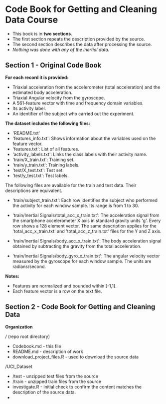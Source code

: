 Code Book for Getting and Cleaning Data Course
==============================================
- This book is in **two sections**. 
- The first section repeats the description provided by the source.
- The second section describes the data after processing the source. 
- *Nothing was done with any of the inertial data.*


Section 1 - Original Code Book
------------------------------
**For each record it is provided:**

- Triaxial acceleration from the accelerometer (total acceleration) and the estimated body acceleration.
- Triaxial Angular velocity from the gyroscope. 
- A 561-feature vector with time and frequency domain variables. 
- Its activity label. 
- An identifier of the subject who carried out the experiment.

**The dataset includes the following files:**
- 'README.txt'
- 'features_info.txt': Shows information about the variables used on the feature vector.
- 'features.txt': List of all features.
- 'activity_labels.txt': Links the class labels with their activity name.
- 'train/X_train.txt': Training set.
- 'train/y_train.txt': Training labels.
- 'test/X_test.txt': Test set.
- 'test/y_test.txt': Test labels.

The following files are available for the train and test data. Their descriptions are equivalent. 

- 'train/subject_train.txt': Each row identifies the subject who performed the activity for each window sample. Its range is from 1 to 30. 

- 'train/Inertial Signals/total_acc_x_train.txt': The acceleration signal from the smartphone accelerometer X axis in standard gravity units 'g'. Every row shows a 128 element vector. The same description applies for the 'total_acc_x_train.txt' and 'total_acc_z_train.txt' files for the Y and Z axis. 

- 'train/Inertial Signals/body_acc_x_train.txt': The body acceleration signal obtained by subtracting the gravity from the total acceleration. 

- 'train/Inertial Signals/body_gyro_x_train.txt': The angular velocity vector measured by the gyroscope for each window sample. The units are radians/second. 

**Notes:** 
- Features are normalized and bounded within [-1,1].
- Each feature vector is a row on the text file.



Section 2 - Code Book for Getting and Cleaning Data
---------------------------------------------------
**Organization** 

/ (repo root directory)
- Codebook.md - this file
- README.md - description of work
- download_project_files.R - used to download the source data


/UCI_Dataset
- /test - unzipped test files from the source 
- /train - unzipped train files from the source
- investigate.R - Initial check to confirm the content matches the description of the source data.
- 

